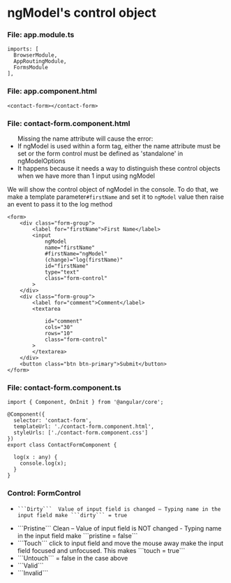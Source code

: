 # ngModel's control object

### File: app.module.ts
```
imports: [
  BrowserModule,
  AppRoutingModule,
  FormsModule
],
```

### File: app.component.html
```
<contact-form></contact-form>
```
### File: contact-form.component.html
<ul>
  Missing the name attribute will cause the error: 
 <li>If ngModel is used within a form tag, either the name attribute must be set or the form control must be defined as 'standalone' in ngModelOptions</li>
  <li>It happens because it needs a way to distinguish these control objects when we have more than 1 input using ngModel</li>
</ul>

We will show the control object of ngModel in the console. To do that, we make a template parameter```#firstName``` and set it to ```ngModel``` value then raise an event to pass it to the log method <br>

```
<form>
    <div class="form-group">
        <label for="firstName">First Name</label>
        <input
            ngModel 
            name="firstName"
            #firstName="ngModel"
            (change)="log(firstName)"
            id="firstName"
            type="text" 
            class="form-control"
        >
    </div>
    <div class="form-group">
        <label for="comment">Comment</label>
        <textarea 

            id="comment" 
            cols="30" 
            rows="10" 
            class="form-control"
        >
        </textarea>
    </div>
    <button class="btn btn-primary">Submit</button>
</form>

```

### File: contact-form.component.ts 
```
import { Component, OnInit } from '@angular/core';

@Component({
  selector: 'contact-form',
  templateUrl: './contact-form.component.html',
  styleUrls: ['./contact-form.component.css']
})
export class ContactFormComponent {

  log(x : any) {
    console.log(x);
  }
}

```
### Control: FormControl
<ul>  
  <li> 
    
    ```Dirty```  Value of input field is changed – Typing name in the input field make ```dirty``` = true 
  </li>
  <li> ```Pristine``` Clean – Value of input field is NOT changed - Typing name in the input field make ```pristine = false``` </li>
  <li>```Touch``` click to input field and move the mouse away make the input field focused and unfocused. This makes ```touch = true```</li>
  <li>```Untouch``` = false in the case above</li>
  <li>```Valid```</li>
  <li>```Invalid```</li>
</ul>





